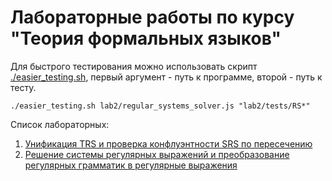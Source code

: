 # Лабораторные работы по курсу "Теория формальных языков"

Для быстрого тестирования можно использовать скрипт [./easier_testing.sh](./easier_testing.sh), первый аргумент - путь к программе, второй - путь к тесту.

``` ./easier_testing.sh lab2/regular_systems_solver.js "lab2/tests/RS*" ```

Список лабораторных:
1. [Унификация TRS и проверка конфлуэнтности SRS по пересечению](./lab1)
2. [Решение системы регулярных выражений и преобразование регулярных грамматик в регулярные выражения](./lab2)